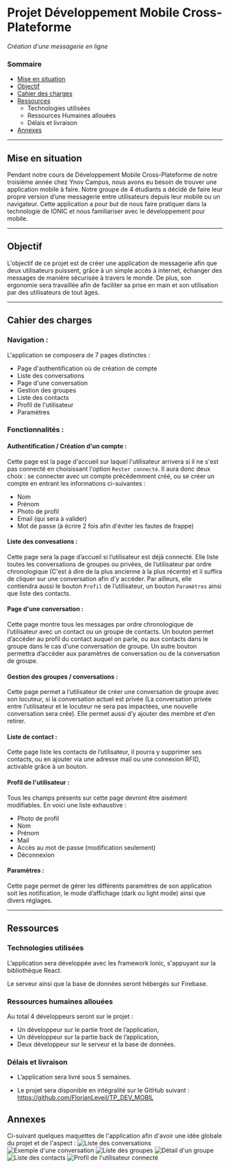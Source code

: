 # __Projet Développement Mobile Cross-Plateforme__

*Création d'une messagerie en ligne*

### Sommaire

* [Mise en situation](https://github.com/FlorianLeveil/TP_DEV_MOBIL#mise-en-situation)
* [Objectif](https://github.com/FlorianLeveil/TP_DEV_MOBIL#objectif)
* [Cahier des charges](https://github.com/FlorianLeveil/TP_DEV_MOBIL#cahier-des-charges)
* [Ressources](https://github.com/FlorianLeveil/TP_DEV_MOBIL#ressources)
    * Technologies utilisées
    * Ressources Humaines allouées
    * Délais et livraison
* [Annexes](https://github.com/FlorianLeveil/TP_DEV_MOBIL#annexes)

----
## Mise en situation

Pendant notre cours de Développement Mobile Cross-Plateforme de notre troisième année chez Ynov Campus, nous avons eu besoin de trouver une application mobile à faire. Notre groupe de 4 étudiants a décidé de faire leur propre version d’une messagerie entre utilisateurs depuis leur mobile ou un navigateur. Cette application a pour but de nous faire pratiquer dans la technologie de IONIC et nous familiariser avec le développement pour mobile.

----
## Objectif

L'objectif de ce projet est de créer une application de messagerie afin que deux utilisateurs puissent, grâce à un simple accès à internet, échanger des messages de manière sécurisée à travers le monde. De plus, son ergonomie sera travaillée afin de faciliter sa prise en main et son utilisation par des utilisateurs de tout âges.

----
## Cahier des charges

### __Navigation__ :

L'application se composera de 7 pages distinctes :

* Page d'authentification où de création de compte
* Liste des conversations
* Page d'une conversation
* Gestion des groupes
* Liste des contacts
* Profil de l'utilisateur
* Paramètres

### Fonctionnalités :

#### __Authentification / Création d'un compte__ :

Cette page est la page d'accueil sur laquel l'utilisateur arrivera si il ne s'est pas connecté en choisissant l'option `Rester connecté`. Il aura donc deux choix : se connecter avec un compte précédemment créé, ou se créer un compte en entrant les informations ci-suivantes :
* Nom
* Prénom
* Photo de profil
* Email (qui sera à valider)
* Mot de passe (à écrire 2 fois afin d'éviter les fautes de frappe)

#### __Liste des convesations__ :

Cette page sera la page d’accueil si l’utilisateur est déjà connecté. Elle liste toutes les conversations de groupes ou privées, de l’utilisateur par ordre chronologique (C'est à dire de la plus ancienne à la plus récente) et il suffira de cliquer sur une conversation afin d'y accéder. Par ailleurs, elle contiendra aussi le bouton `Profil` de l’utilisateur, un bouton `Paramètres` ainsi que liste des contacts.

#### __Page d'une conversation__ :

Cette page montre tous les messages par ordre chronologique de l’utilisateur avec un contact ou un groupe de contacts. Un bouton permet d’accéder au profil du contact auquel on parle, ou aux contacts dans le groupe dans le cas d'une conversation de groupe. Un autre bouton permettra d’accéder aux paramètres de conversation ou de la conversation de groupe.

#### __Gestion des groupes / conversations__ :

Cette page permet a l’utilisateur de créer une conversation de  groupe avec son locuteur, si la conversation actuel est privée (La conversation privée entre l’utilisateur et le locuteur ne sera pas impactées, une nouvelle conversation sera crée). Elle permet aussi d’y ajouter des membre et d’en retirer.

#### __Liste de contact__ :

Cette page liste les contacts de l’utilisateur, il pourra y supprimer ses contacts, ou en ajouter via une adresse mail ou une connexion RFID, activable grâce à un bouton.

#### __Profil de l'utilisateur__ :

Tous les champs présents sur cette page devront être aisément modifiables. En voici une liste exhaustive :
* Photo de profil
* Nom
* Prénom
* Mail
* Accès au mot de passe (modification seulement)
* Déconnexion

#### __Paramètres__ :

Cette page permet de gérer les différents paramètres de son application soit les notification, le mode d’affichage (dark ou light mode) ainsi que divers réglages.

----
## Ressources


### Technologies utilisées

L’application sera développée avec les framework Ionic, s'appuyant sur la bibliothèque React.

Le serveur ainsi que la base de données seront hébergés sur Firebase.


### Ressources humaines allouées

Au total 4 développeurs seront sur le projet :
* Un développeur sur le partie front de l’application,
* Un développeur sur la partie back de l’application,
* Deux développeur sur le serveur et la base de données.


### Délais et livraison

* L’application sera livré sous 5 semaines.

* Le projet sera disponible en intégralité sur le GitHub suivant : https://github.com/FlorianLeveil/TP_DEV_MOBIL

## Annexes

Ci-suivant quelques maquettes de l'application afin d'avoir une idée globale du projet et de l'aspect :
![Liste des conversations](https://github.com/FlorianLeveil/TP_DEV_MOBIL/tree/main/images/maquettes/iPhone_X-XS_conversation-list.png "Liste des conversations")
![Exemple d'une conversation](https://github.com/FlorianLeveil/TP_DEV_MOBIL/tree/main/images/maquettes/iPhone_X-XS_conversation-example.png)
![Liste des groupes](https://github.com/FlorianLeveil/TP_DEV_MOBIL/tree/main/images/maquettes/iPhone_X-XS_group-list.png)
![Détail d'un groupe](https://github.com/FlorianLeveil/TP_DEV_MOBIL/tree/main/images/maquettes/iPhone_X-XS_group-detail.png)
![Liste des contacts](https://github.com/FlorianLeveil/TP_DEV_MOBIL/tree/main/images/maquettes/iPhone_X-XS_contact-list.png)
![Profil de l'utilisateur connecté](https://github.com/FlorianLeveil/TP_DEV_MOBIL/tree/main/images/maquettes/iPhone_X-XS_users-profil.png)
